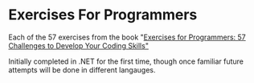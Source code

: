 # Exercises For Programmers

Each of the 57 exercises from the book "<a href="https://pragprog.com/book/bhwb/exercises-for-programmers">Exercises for Programmers: 57 Challenges to Develop Your Coding Skills"</a>

Initially completed in .NET for the first time, though once familiar future attempts will be done in different langauges.
